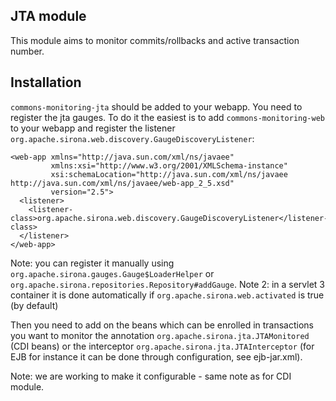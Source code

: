 <!---
Licensed to the Apache Software Foundation (ASF) under one
or more contributor license agreements.  See the NOTICE file
distributed with this work for additional information
regarding copyright ownership.  The ASF licenses this file
to you under the Apache License, Version 2.0 (the
"License"); you may not use this file except in compliance
with the License.  You may obtain a copy of the License at

  http://www.apache.org/licenses/LICENSE-2.0

Unless required by applicable law or agreed to in writing,
software distributed under the License is distributed on an
"AS IS" BASIS, WITHOUT WARRANTIES OR CONDITIONS OF ANY
KIND, either express or implied.  See the License for the
specific language governing permissions and limitations
under the License.
-->
## JTA module

This module aims to monitor commits/rollbacks and active transaction number.

## Installation

`commons-monitoring-jta` should be added to your webapp. You need to register the jta gauges. To do it the easiest is
to add `commons-monitoring-web` to your webapp and register the listener `org.apache.sirona.web.discovery.GaugeDiscoveryListener`:

    <web-app xmlns="http://java.sun.com/xml/ns/javaee"
             xmlns:xsi="http://www.w3.org/2001/XMLSchema-instance"
             xsi:schemaLocation="http://java.sun.com/xml/ns/javaee http://java.sun.com/xml/ns/javaee/web-app_2_5.xsd"
             version="2.5">
      <listener>
        <listener-class>org.apache.sirona.web.discovery.GaugeDiscoveryListener</listener-class>
      </listener>
    </web-app>

Note: you can register it manually using `org.apache.sirona.gauges.Gauge$LoaderHelper` or `org.apache.sirona.repositories.Repository#addGauge`.
Note 2: in a servlet 3 container it is done automatically if `org.apache.sirona.web.activated` is true (by default)

Then you need to add on the beans which can be enrolled in transactions you want to monitor the annotation
`org.apache.sirona.jta.JTAMonitored` (CDI beans) or the interceptor `org.apache.sirona.jta.JTAInterceptor`
(for EJB for instance it can be done through configuration, see ejb-jar.xml).

Note: we are working to make it configurable - same note as for CDI module.
